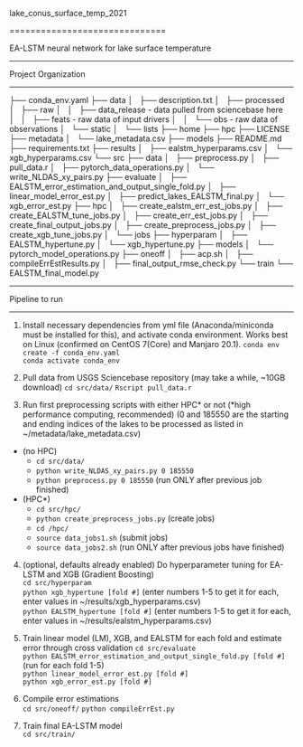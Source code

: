 
lake_conus_surface_temp_2021

==============================

EA-LSTM neural network for lake surface temperature 

---------------

Project Organization 

------------

├── conda_env.yaml
├── data
│   ├── description.txt
│   ├── processed
│   ├── raw
│   │   ├── data_release - data pulled from sciencebase here
│   │   ├── feats - raw data of input drivers
│   │   └── obs - raw data of observations
│   └── static
│       └── lists
├── home
├── hpc
├── LICENSE
├── metadata
│   └── lake_metadata.csv
├── models
├── README.md
├── requirements.txt
├── results
│   ├── ealstm_hyperparams.csv
│   └── xgb_hyperparams.csv
└── src
    ├── data
    │   ├── preprocess.py
    │   ├── pull_data.r
    │   ├── pytorch_data_operations.py
    │   └── write_NLDAS_xy_pairs.py
    ├── evaluate
    │   ├── EALSTM_error_estimation_and_output_single_fold.py
    │   ├── linear_model_error_est.py
    │   ├── predict_lakes_EALSTM_final.py
    │   └── xgb_error_est.py
    ├── hpc
    │   ├── create_ealstm_err_est_jobs.py
    │   ├── create_EALSTM_tune_jobs.py
    │   ├── create_err_est_jobs.py
    │   ├── create_final_output_jobs.py
    │   ├── create_preprocess_jobs.py
    │   ├── create_xgb_tune_jobs.py
    │   └── jobs
    ├── hyperparam
    │   ├── EALSTM_hypertune.py
    │   └── xgb_hypertune.py
    ├── models
    │   └── pytorch_model_operations.py
    ├── oneoff
    │   ├── acp.sh
    │   ├── compileErrEstResults.py
    │   ├── final_output_rmse_check.py
    └── train
        └── EALSTM_final_model.py

--------

Pipeline to run

-------------

1. Install necessary dependencies from yml file (Anaconda/miniconda must be installed for this), and activate conda environment. Works best on Linux (confirmed on CentOS 7(Core) and Manjaro 20.1).
`conda env create -f conda_env.yaml`  
`conda activate conda_env`

2. Pull data from USGS Sciencebase repository (may take a while, ~10GB download)
`cd src/data/`
`Rscript pull_data.r`

3. Run first preprocessing scripts with either HPC* or not (*high performance computing, recommended) (0 and 185550 are the starting and ending indices of the lakes to be processed as listed in ~/metadata/lake_metadata.csv)  
* (no HPC)   
    + `cd src/data/`  
    + `python write_NLDAS_xy_pairs.py 0 185550`  
    + `python preprocess.py 0 185550` (run ONLY after previous job finished)  
* (HPC*)  
    + `cd src/hpc/`    
    + `python create_preprocess_jobs.py`  (create jobs)  
    + `cd /hpc/`  
    + `source data_jobs1.sh` (submit jobs)  
    + `source data_jobs2.sh` (run ONLY after previous jobs have finished)  

4. (optional, defaults already enabled)  Do hyperparameter tuning for EA-LSTM and XGB (Gradient Boosting)  
`cd src/hyperparam`  
`python xgb_hypertune [fold #]` (enter numbers 1-5 to get it for each, enter values in ~/results/xgb_hyperparams.csv)  
`python EALSTM_hypertune [fold #]` (enter numbers 1-5 to get it for each, enter values in ~/results/ealstm_hyperparams.csv)  

5. Train linear model (LM), XGB, and EALSTM for each fold and estimate error through cross validation
`cd src/evaluate`  
`python EALSTM_error_estimation_and_output_single_fold.py [fold #]` (run for each fold 1-5)  
`python linear_model_error_est.py [fold #]`     
`python xgb_error_est.py [fold #]`  

6. Compile error estimations  
`cd src/oneoff/`
`python compileErrEst.py`

7. Train final EA-LSTM model   
`cd src/train/` 




